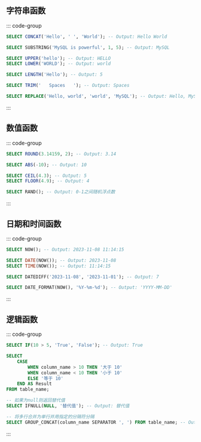 ## 字符串函数
::: code-group
```sql [连接字符串]
SELECT CONCAT('Hello', ' ', 'World'); -- Output: Hello World
```
```sql [截取字符串]
SELECT SUBSTRING('MySQL is powerful', 1, 5); -- Output: MySQL
```
```sql [转换大小写]
SELECT UPPER('hello'); -- Output: HELLO
SELECT LOWER('WORLD'); -- Output: world
```
```sql [返回长度]
SELECT LENGTH('Hello'); -- Output: 5
```
```sql [去除首尾空格]
SELECT TRIM('   Spaces   '); -- Output: Spaces
```
```sql [替换字符串]
SELECT REPLACE('Hello, world', 'world', 'MySQL'); -- Output: Hello, MySQL
```
:::



## 数值函数
::: code-group
```sql [四舍五入]
SELECT ROUND(3.14159, 2); -- Output: 3.14
```
```sql [绝对值]
SELECT ABS(-10); -- Output: 10
```
```sql [向上/下取整]
SELECT CEIL(4.3); -- Output: 5
SELECT FLOOR(4.9); -- Output: 4
```
```sql [返回随机数]
SELECT RAND(); -- Output: 0-1之间随机浮点数
```
:::


## 日期和时间函数
::: code-group
```sql [当前日期和时间]
SELECT NOW(); -- Output: 2023-11-08 11:14:15
```
```sql [提取日期/时间]
SELECT DATE(NOW()); -- Output: 2023-11-08
SELECT TIME(NOW()); -- Output: 11:14:15
```
```sql [日期相差天数]
SELECT DATEDIFF('2023-11-08', '2023-11-01'); -- Output: 7
```
```sql [时间格式化]
SELECT DATE_FORMAT(NOW(), '%Y-%m-%d'); -- Output: 'YYYY-MM-DD'
```
:::


## 逻辑函数
::: code-group
```sql [IF]
SELECT IF(10 > 5, 'True', 'False'); -- Output: True
```
```sql [CASE WHEN]
SELECT 
    CASE 
        WHEN column_name > 10 THEN '大于 10'
        WHEN column_name < 10 THEN '小于 10'
        ELSE '等于 10'
    END AS Result
FROM table_name;
```
```sql [IFNULL]
-- 如果为null则返回替代值
SELECT IFNULL(NULL, '替代值'); -- Output: 替代值
```
```sql [GROUP_CONCAT]
-- 将多行合并为单行并用指定的分隔符分隔
SELECT GROUP_CONCAT(column_name SEPARATOR ', ') FROM table_name; -- Output: name1,name2,name3
```
:::
